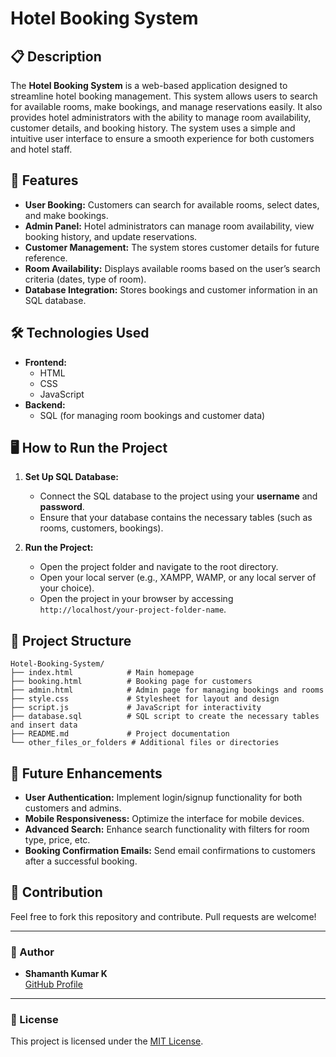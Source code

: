 
# Hotel Booking System

## 📋 Description
The **Hotel Booking System** is a web-based application designed to streamline hotel booking management. This system allows users to search for available rooms, make bookings, and manage reservations easily. It also provides hotel administrators with the ability to manage room availability, customer details, and booking history. The system uses a simple and intuitive user interface to ensure a smooth experience for both customers and hotel staff.

## 🚀 Features
- **User Booking:** Customers can search for available rooms, select dates, and make bookings.
- **Admin Panel:** Hotel administrators can manage room availability, view booking history, and update reservations.
- **Customer Management:** The system stores customer details for future reference.
- **Room Availability:** Displays available rooms based on the user’s search criteria (dates, type of room).
- **Database Integration:** Stores bookings and customer information in an SQL database.

## 🛠️ Technologies Used
- **Frontend:**
  - HTML
  - CSS
  - JavaScript
- **Backend:**
  - SQL (for managing room bookings and customer data)

## 🖥️ How to Run the Project
1. **Set Up SQL Database:**
   - Connect the SQL database to the project using your **username** and **password**.
   - Ensure that your database contains the necessary tables (such as rooms, customers, bookings).
   
2. **Run the Project:**
   - Open the project folder and navigate to the root directory.
   - Open your local server (e.g., XAMPP, WAMP, or any local server of your choice).
   - Open the project in your browser by accessing `http://localhost/your-project-folder-name`.

## 📂 Project Structure
```
Hotel-Booking-System/
├── index.html            # Main homepage
├── booking.html          # Booking page for customers
├── admin.html            # Admin page for managing bookings and rooms
├── style.css             # Stylesheet for layout and design
├── script.js             # JavaScript for interactivity
├── database.sql          # SQL script to create the necessary tables and insert data
├── README.md             # Project documentation
└── other_files_or_folders # Additional files or directories
```

## 📖 Future Enhancements
- **User Authentication:** Implement login/signup functionality for both customers and admins.
- **Mobile Responsiveness:** Optimize the interface for mobile devices.
- **Advanced Search:** Enhance search functionality with filters for room type, price, etc.
- **Booking Confirmation Emails:** Send email confirmations to customers after a successful booking.

## 🤝 Contribution
Feel free to fork this repository and contribute. Pull requests are welcome!

---

### 👤 Author
- **Shamanth Kumar K**  
  [GitHub Profile](https://www.github.com/shamanth-kumark)

---

### 📜 License
This project is licensed under the [MIT License](LICENSE).
